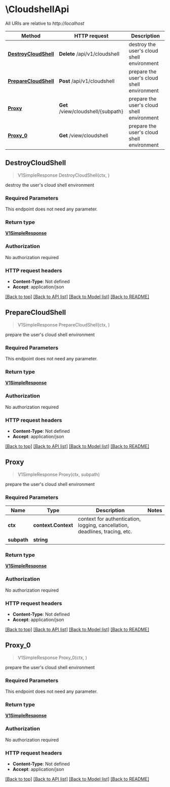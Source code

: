 # \CloudshellApi

All URIs are relative to *http://localhost*

Method | HTTP request | Description
------------- | ------------- | -------------
[**DestroyCloudShell**](CloudshellApi.md#DestroyCloudShell) | **Delete** /api/v1/cloudshell | destroy the user&#39;s cloud shell environment
[**PrepareCloudShell**](CloudshellApi.md#PrepareCloudShell) | **Post** /api/v1/cloudshell | prepare the user&#39;s cloud shell environment
[**Proxy**](CloudshellApi.md#Proxy) | **Get** /view/cloudshell/{subpath} | prepare the user&#39;s cloud shell environment
[**Proxy_0**](CloudshellApi.md#Proxy_0) | **Get** /view/cloudshell | prepare the user&#39;s cloud shell environment



## DestroyCloudShell

> V1SimpleResponse DestroyCloudShell(ctx, )

destroy the user's cloud shell environment

### Required Parameters

This endpoint does not need any parameter.

### Return type

[**V1SimpleResponse**](V1SimpleResponse.md)

### Authorization

No authorization required

### HTTP request headers

- **Content-Type**: Not defined
- **Accept**: application/json

[[Back to top]](#) [[Back to API list]](../README.md#documentation-for-api-endpoints)
[[Back to Model list]](../README.md#documentation-for-models)
[[Back to README]](../README.md)


## PrepareCloudShell

> V1SimpleResponse PrepareCloudShell(ctx, )

prepare the user's cloud shell environment

### Required Parameters

This endpoint does not need any parameter.

### Return type

[**V1SimpleResponse**](V1SimpleResponse.md)

### Authorization

No authorization required

### HTTP request headers

- **Content-Type**: Not defined
- **Accept**: application/json

[[Back to top]](#) [[Back to API list]](../README.md#documentation-for-api-endpoints)
[[Back to Model list]](../README.md#documentation-for-models)
[[Back to README]](../README.md)


## Proxy

> V1SimpleResponse Proxy(ctx, subpath)

prepare the user's cloud shell environment

### Required Parameters


Name | Type | Description  | Notes
------------- | ------------- | ------------- | -------------
**ctx** | **context.Context** | context for authentication, logging, cancellation, deadlines, tracing, etc.
**subpath** | **string**|  | 

### Return type

[**V1SimpleResponse**](V1SimpleResponse.md)

### Authorization

No authorization required

### HTTP request headers

- **Content-Type**: Not defined
- **Accept**: application/json

[[Back to top]](#) [[Back to API list]](../README.md#documentation-for-api-endpoints)
[[Back to Model list]](../README.md#documentation-for-models)
[[Back to README]](../README.md)


## Proxy_0

> V1SimpleResponse Proxy_0(ctx, )

prepare the user's cloud shell environment

### Required Parameters

This endpoint does not need any parameter.

### Return type

[**V1SimpleResponse**](V1SimpleResponse.md)

### Authorization

No authorization required

### HTTP request headers

- **Content-Type**: Not defined
- **Accept**: application/json

[[Back to top]](#) [[Back to API list]](../README.md#documentation-for-api-endpoints)
[[Back to Model list]](../README.md#documentation-for-models)
[[Back to README]](../README.md)


